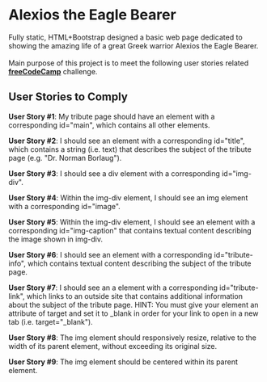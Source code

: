 # Alexios the Eagle Bearer
Fully static, HTML+Bootstrap designed a basic web page dedicated to showing the amazing life of a great Greek warrior Alexios the Eagle Bearer.<br /><br />
Main purpose of this project is to meet the following user stories related [**freeCodeCamp**](https://www.freecodecamp.org/learn/responsive-web-design/responsive-web-design-projects/build-a-tribute-page) challenge.

## User Stories to Comply 

**User Story #1**: My tribute page should have an element with a corresponding id="main", which contains all other elements.

**User Story #2**: I should see an element with a corresponding id="title", which contains a string (i.e. text) that describes the subject of the tribute page (e.g. "Dr. Norman Borlaug").

**User Story #3**: I should see a div element with a corresponding id="img-div".

**User Story #4**: Within the img-div element, I should see an img element with a corresponding id="image".

**User Story #5**: Within the img-div element, I should see an element with a corresponding id="img-caption" that contains textual content describing the image shown in img-div.

**User Story #6**: I should see an element with a corresponding id="tribute-info", which contains textual content describing the subject of the tribute page.

**User Story #7**: I should see an a element with a corresponding id="tribute-link", which links to an outside site that contains additional information about the subject of the tribute page. HINT: You must give your element an attribute of target and set it to _blank in order for your link to open in a new tab (i.e. target="_blank").

**User Story #8**: The img element should responsively resize, relative to the width of its parent element, without exceeding its original size.

**User Story #9**: The img element should be centered within its parent element.
